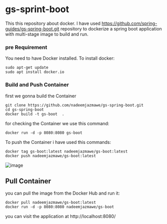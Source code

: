 # gs-sprint-boot

This this repository about docker.
I have used  https://github.com/spring-guides/gs-spring-boot.git repository to dockerize a spring boot application with multi-stage image to build and run.



### pre Requirement ###
You need to have Docker installed.
To install docker:
```
sudo apt-get update
sudo apt install docker.io
```

### Build and Push Container ###

first we gonna build the Container
```
git clone https://github.com/nadeemjazmawe/gs-spring-boot.git
cd gs-spring-boot
docker build -t gs-boot  .
```
for checking the Container we use this command:
```
docker run -d -p 8080:8080 gs-boot
```
To push the Container i have used this commands:
```
docker tag gs-boot:latest nadeemjazmawe/gs-boot:latest
docker push nadeemjazmawe/gs-boot:latest
```
![image](https://user-images.githubusercontent.com/44744877/177046434-03975dc9-741c-45e2-89ed-699408bcd26a.png)


## Pull Container ##
you can pull the image from the Docker Hub and run it:
``` 
docker pull nadeemjazmawe/gs-boot:latest
docker run -d -p 8080:8080 nadeemjazmawe/gs-boot
```


you can visit the application at http://localhost:8080/
